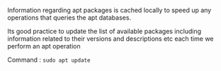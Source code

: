 
Information regarding apt packages is cached locally to speed up any operations that queries the apt databases.

Its good practice to update the list of available packages including information related to their versions and descriptions etc each time we perform an apt operation


Command : `sudo apt update`